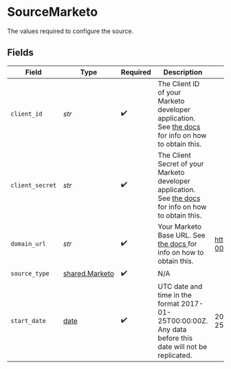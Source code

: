 # SourceMarketo

The values required to configure the source.


## Fields

| Field                                                                                                                                                                       | Type                                                                                                                                                                        | Required                                                                                                                                                                    | Description                                                                                                                                                                 | Example                                                                                                                                                                     |
| --------------------------------------------------------------------------------------------------------------------------------------------------------------------------- | --------------------------------------------------------------------------------------------------------------------------------------------------------------------------- | --------------------------------------------------------------------------------------------------------------------------------------------------------------------------- | --------------------------------------------------------------------------------------------------------------------------------------------------------------------------- | --------------------------------------------------------------------------------------------------------------------------------------------------------------------------- |
| `client_id`                                                                                                                                                                 | *str*                                                                                                                                                                       | :heavy_check_mark:                                                                                                                                                          | The Client ID of your Marketo developer application. See <a href="https://docs.airbyte.com/integrations/sources/marketo"> the docs </a> for info on how to obtain this.     |                                                                                                                                                                             |
| `client_secret`                                                                                                                                                             | *str*                                                                                                                                                                       | :heavy_check_mark:                                                                                                                                                          | The Client Secret of your Marketo developer application. See <a href="https://docs.airbyte.com/integrations/sources/marketo"> the docs </a> for info on how to obtain this. |                                                                                                                                                                             |
| `domain_url`                                                                                                                                                                | *str*                                                                                                                                                                       | :heavy_check_mark:                                                                                                                                                          | Your Marketo Base URL. See <a href="https://docs.airbyte.com/integrations/sources/marketo"> the docs </a> for info on how to obtain this.                                   | https://000-AAA-000.mktorest.com                                                                                                                                            |
| `source_type`                                                                                                                                                               | [shared.Marketo](../../models/shared/marketo.md)                                                                                                                            | :heavy_check_mark:                                                                                                                                                          | N/A                                                                                                                                                                         |                                                                                                                                                                             |
| `start_date`                                                                                                                                                                | [date](https://docs.python.org/3/library/datetime.html#date-objects)                                                                                                        | :heavy_check_mark:                                                                                                                                                          | UTC date and time in the format 2017-01-25T00:00:00Z. Any data before this date will not be replicated.                                                                     | 2020-09-25T00:00:00Z                                                                                                                                                        |